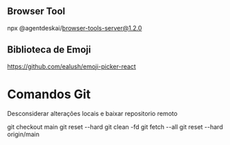 ## Browser Tool
npx @agentdeskai/browser-tools-server@1.2.0

## Biblioteca de Emoji
https://github.com/ealush/emoji-picker-react

# Comandos Git
Desconsiderar alterações locais e baixar repositorio remoto

git checkout main
git reset --hard
git clean -fd
git fetch --all
git reset --hard origin/main